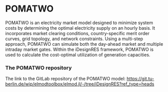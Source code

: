 # POMATWO

POMATWO is an electricity market model designed to minimize system costs by
determining the optimal electricity supply on an hourly basis. 
It incorporates market clearing conditions, country-specific merit order curves, 
grid topology, and network constraints. Using a multi-step approach, POMATWO can 
simulate both the day-ahead market and multiple intraday market gates.
Within the iDesignRES framework, POMATWO is used to calculate the cost-optimal
utilization of generation capacities. 

### The POMATWO repository
The link to the GitLab repository of the POMATWO model:
https://git.tu-berlin.de/wip/elmodtoolbox/elmod.jl/-/tree/iDesignRES?ref_type=heads